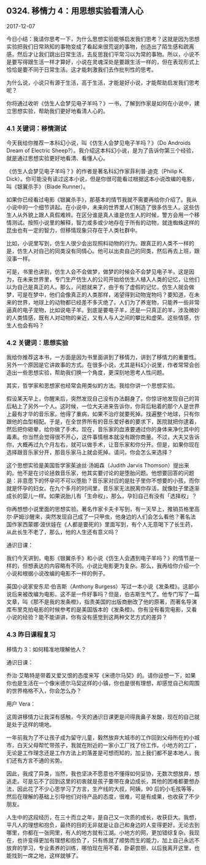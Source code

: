 ## 0324. 移情力 4：用思想实验看清人心

2017-12-07

今日小结：我请你思考一下，为什么思想实验能够启发我们思考？这就是因为思想实验把我们日常熟知的事物变成了看起来很荒诞的事物，创造出了陌生感和疏离感，然后才让我们跳出日常生活，去反思我们平常习以为常的事物。所以，小说不是要写得跟生活一样才算好，小说在灵魂深处是要跟生活一样的，但在表现形式上恰恰是要不同于日常生活。这才能刺激我们去作批判性的思考。

为什么说，小说只有源于生活，高于生活，才能是好小说，才能帮助启发我们思考呢？

你将通过收听《仿生人会梦见电子羊吗？》一书，了解到作家是如何在小说中，建立思想实验，帮助我们更好地看清人心的。

### 4.1 关键词：移情测试

今天我给你推荐一本科幻小说，叫《仿生人会梦见电子羊吗？》（Do Androids Dream of Electric Sheep?）。我介绍这本科幻小说，是为了告诉你第三个经验，就是通过思想实验更好地看清、看懂人心。

《仿生人会梦见电子羊吗？》的作者是著名科幻作家菲利普·迪克（Philip K. Dick）。你可能没有读过这本小说，但是你很可能看过根据这本小说改编的电影，叫《银翼杀手》（Blade Runner）。

如果你已经看过电影《银翼杀手》，那基本的情节我就不需要再给你介绍了。我从小说中的一个细节讲起。在小说中，未来的世界里人们制造了很多仿生人。这些仿生人从外貌上跟人真假难辨。在区分谁是真人谁是仿生人的时候，警方会用一个移情测试。按照小说里的解释，智力或多或少地存在于所有的动物，就连蜘蛛这样的昆虫也有一定的智力，但移情现象只存在于人类社群中。

比如，小说里写到，仿生人很少会出现照料动物的行为。跟真正的人类不一样的是，仿生人对自己的同类没有同情心。他可以出卖自己的同类，然后再去上班，跟没事一样。

可是，书里也讲到，仿生人会不会做梦，做梦的时候会不会梦见电子羊，这是因为，在未来世界里，专门生产仿生人的公司开始给仿生人植入人类的记忆，让他们以为自己是真正的人。那么，问题就来了，由于有了虚假的记忆，仿生人就会做梦，可是在梦中，他们会像真正的人类那样，渴望得到动物宠物吗？要知道，在未来的世界，地球上的动物都已经差不多灭绝了。人们为了养宠物，只能养一些非常逼真的电子宠物，比如说电子羊。到底是要电子羊，还是一只真正的羊，涉及微妙的人类情感，既有人对动物的亲近，又有人与人之间的攀比和虚荣。这些情感，仿生人也会有吗？

### 4.2 关键词：思想实验

我给你推荐这本书，一方面是因为书里面讲到了移情力，讲到了移情力的重要性。另外一个原因是它讲故事的方式。在很多小说，尤其是科幻小说里，作者常常会创造出一些思想实验，帮助我们换一个角度，更深刻地思考人性问题。

其实，哲学家和思想家也经常会用类似的方法。我给你讲一个思想实验。

假设某天早上，你醒来后，突然发现自己没有办法翻身了。你惊讶地发现自己的背后粘上了另外一个人。这时候，一位大夫进来告诉你，你背后粘着的那个人是世界上最有才华的音乐家。他得了重病，如果不治疗就要死掉。找遍整个地球，只有你跟他的血型相配。于是，在全世界所有的音乐爱好者的要求下，医院就把你逮着，然后把你砸晕，给你做了手术。现在，音乐家的血液要通过你的身体来净化其中的毒素。你当然会觉得很不开心，这件事情根本就没有跟你商量。不过，大夫又告诉你，大概再过九个月左右，就可以做手术，让音乐家和你分开。但是，如果你现在选择跟音乐家分开，那音乐家马上就会死掉。请问，你会怎么来选择？

这个思想实验是美国哲学家茱迪丝·汤姆森（Judith Jarvis Thomson）提出来的。他不是在讨论拯救音乐家，他其实要讨论的是堕胎问题。他想要回答的问题是：非意愿下的怀孕可不可以堕胎？音乐家对应的是肚子里你不想要的小孩，而你就是怀孕的妇女。在九个多月的时间里，音乐家无法脱离你存活，就像肚子里逐渐成长的婴儿一样。如果说胎儿有「生命权」，那么，孕妇自己有没有「选择权」？

你再想想小说里面的思想实验。著名作家卡夫卡写到，有一天早上，推销员格里高尔·萨姆沙醒来，突然发现自己成了一只甲虫，他身边的人们会怎么看他？著名法国作家西蒙娜·波伏娃在《人都是要死的》里面写到，有个人无意喝下了长生药，从此长生不老了，那么，他的人生还有意义吗？

通识日课：

我们今天讲到，电影《银翼杀手》和小说《仿生人会遇到电子羊吗？》的情节是一样的，但想表达的内容略有不同。小说比电影更为复杂。那么，我再给你介绍一个小说和根据小说改编的电影不一样的例子。

英国小说家安东尼·伯吉斯（Anthony Burgess）写过一本小说《发条橙》。这部小说后来被改编为电影。这不是一件好事吗？但是，伯吉斯生气了。他专门写了一篇文章，叫《那不是我的发条橙》，指责美国的出版商删改了他的原著，而著名导演库布里克拍电影的时候参考的是美国版本的《发条橙》。你有没有看完电影，又看小说的经验？能不能讲讲，你有没有感觉到这两种文艺方式的差异？

### 4.3 昨日课程复习

移情力 3：如何精准地理解他人？

通识日课：

乔治·艾略特是带着又爱又恨的态度来写《米德尔马契》的。请你设想一下，如果你也是生活在一个像米德尔马契这样的小镇，你也是很有理想，却感觉自己和周围的世界格格不入，你会怎么办？

用户 Vera：

这周讲移情力让我深有感触，今天的通识日课更是问得我鼻子发酸，现在的自己就是处于这样的境地。

一年前我为了不让孩子成为留守儿童，毅然放弃大城市的工作回到父母所在的小城市，白天父母帮忙带孩子，我就在附近的一家小工厂找了份工作。小地方的工厂，无论是工作理念还是工作方法上的落差是可想而知的，加上我们都不是本地人，我们还有方言不通的劣势。

因此，我成了异类，当然，我也坚决不愿意也不懂得如何妥协，无数次想放弃，想逃走。可是忘不了回到这里的初衷就是孩子要带在身边成长，其他的困难都要想办法，因此花了不少心思学习了方言，生产线的大叔，阿姨，90 后的小毛孩等等，然后在理解的基础上引导他们对待产品的态度，很难，可是有成果，也收获了不少朋友。

人生中的这段经历，在三十而立之年，是自己又一次质的成长，收获巨大。我想，平凡人的理想和抱负，最终的目的无非就是让自己和身边的人变得更好。无论去到哪里，你都在一张网里，有人的地方就有江湖。小地方的网，更加错综复杂。我现在，也许变得更加有理想和抱负了，只有练就了顺势而生的能力，加上自己永远不放弃的学习，专业素养的训练，哪怕现在用不着，卧薪尝胆，以后我离开这里，也能找到一席之地，这样就够了。
